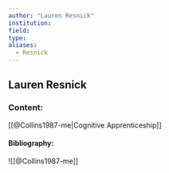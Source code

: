 ```yaml
---
author: "Lauren Resnick"
institution:
field:
type:
aliases:
  - Resnick
---
```


## Lauren Resnick

### Content:
[[@Collins1987-me|Cognitive Apprenticeship]]

#### Bibliography:

![[@Collins1987-me]]